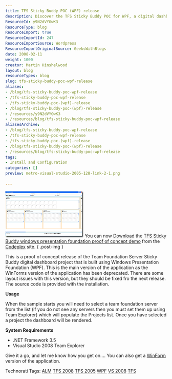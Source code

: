 ```yaml
---
title: TFS Sticky Buddy POC (WPF) release
description: Discover the TFS Sticky Buddy POC for WPF, a digital dashboard for Team Foundation Server. Download now and enhance your project management experience!
ResourceId: y9N2dVYGwK3
ResourceType: blog
ResourceImport: true
ResourceImportId: 247
ResourceImportSource: Wordpress
ResourceImportOriginalSource: GeeksWithBlogs
date: 2008-02-11
weight: 1000
creator: Martin Hinshelwood
layout: blog
resourceTypes: blog
slug: tfs-sticky-buddy-poc-wpf-release
aliases:
- /blog/tfs-sticky-buddy-poc-wpf-release
- /tfs-sticky-buddy-poc-wpf-release
- /tfs-sticky-buddy-poc-(wpf)-release
- /blog/tfs-sticky-buddy-poc-(wpf)-release
- /resources/y9N2dVYGwK3
- /resources/blog/tfs-sticky-buddy-poc-wpf-release
aliasesArchive:
- /blog/tfs-sticky-buddy-poc-wpf-release
- /tfs-sticky-buddy-poc-wpf-release
- /tfs-sticky-buddy-poc-(wpf)-release
- /blog/tfs-sticky-buddy-poc-(wpf)-release
- /resources/blog/tfs-sticky-buddy-poc-wpf-release
tags:
- Install and Configuration
categories: []
preview: metro-visual-studio-2005-128-link-2-1.png

---
```

[![image](images/TFSStickyBuddyPOCWPFrelease_93AA-image_thumb-1-2.png)](http://blog.hinshelwood.com/files/2011/05/GWB-WindowsLiveWriter-TFSStickyBuddyPOCWPFrelease_93AA-image_2.png) You can now [Download](https://www.codeplex.com/Release/ProjectReleases.aspx?ProjectName=TFSStickyBuddy&ReleaseId=10642 "TFS Sticky Buddy POC (WPF) release") the [TFS Sticky Buddy windows presentation foundation proof of concept demo](http://www.codeplex.com/TFSStickyBuddy/Release/ProjectReleases.aspx "Codeplex RDdotNet TFS Sticky Buddy latest release") from the [Codeplex](http://www.codeplex.com/TFSStickyBuddy "Codeplex RDdotNet TFS Sticky Buddy project") site.
{ .post-img }

This is a proof of concept release of the Team Foundation Server Sticky Buddy digital dashboard project that is built using Windows Presentation Foundation (WPF). This is the main version of the application as the WinForms version of the application has been deprecated. There are some layout issues with this version, but they should be fixed fro the next release. The source code is provided with the installation.

**Usage**

When the sample starts you will need to select a team foundation server from the list (if you do not see any servers then you must set them up using Team Explorer) which will populate the Projects list. Once you have selected a project the dashboard will be rendered.

**System Requirements**

- .NET Framework 3.5
- Visual Studio 2008 Team Explorer

Give it a go, and let me know how you get on.... You can also get a [WinForm](http://hinshelwood.com/archive/2008/02/11/tfs-sticky-buddy-poc-winforms-release.aspx "TFS Sticky Buddy POC (WinForms) release") version of the application.

Technorati Tags: [ALM](http://technorati.com/tags/ALM) [TFS 2008](http://technorati.com/tags/TFS+2008) [TFS 2005](http://technorati.com/tags/TFS+2005) [WPF](http://technorati.com/tags/WPF) [VS 2008](http://technorati.com/tags/VS+2008) [TFS](http://technorati.com/tags/TFS)
